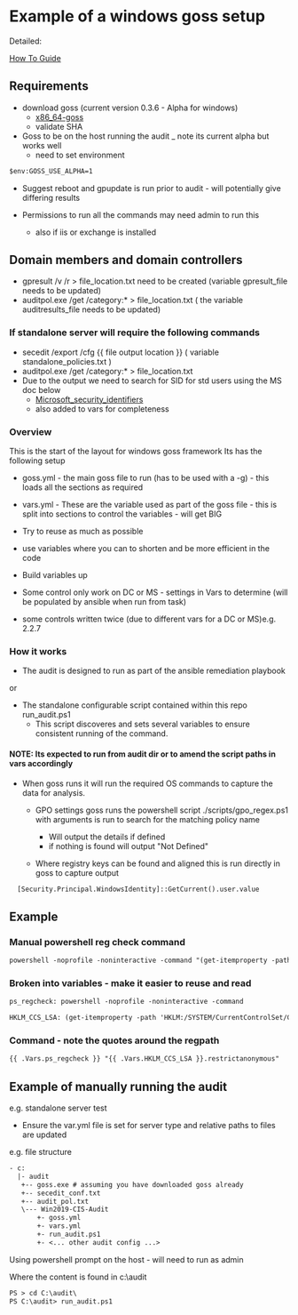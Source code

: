 # Example of a windows goss setup

Detailed:

[How To Guide](Docs/how_to.MD)

## Requirements

- download goss (current version 0.3.6 - Alpha for windows)
  - [x86_64-goss](https://github.com/aelsabbahy/goss/releases/download/v0.3.goss-alpha-windows-amd64.exe)
  - validate SHA
- Goss to be on the host running the audit _ note its current alpha but works well
  - need to set environment

```txt
$env:GOSS_USE_ALPHA=1
```

- Suggest reboot and gpupdate is run prior to audit - will potentially give differing results

- Permissions to run all the commands may need admin to run this
  - also if iis or exchange is installed

## Domain members and domain controllers

- gpresult /v /r > file_location.txt need to be created (variable gpresult_file  needs to be updated)
- auditpol.exe /get /category:* > file_location.txt ( the variable auditresults_file needs to be updated)

### If standalone server will require the following commands

- secedit /export /cfg {{ file output location }} ( variable standalone_policies.txt )
- auditpol.exe /get /category:* > file_location.txt
- Due to the output we need to search for SID for std users using the MS doc below
  - [Microsoft_security_identifiers](https://docs.microsoft.com/en-us/troubleshoot/windows-server/identity/security-identifiers-in-windows)
  - also added to vars for completeness

### Overview

This is the start of the layout for windows goss framework
Its has the following setup

- goss.yml - the main goss file to run (has to be used with a -g) - this loads all the sections as required
- vars.yml - These are the variable used as part of the goss file - this is split into sections to control the variables - will get BIG

- Try to reuse as much as possible
- use variables where you can to shorten and be more efficient in the code
- Build variables up
- Some control only work on DC or MS - settings in Vars to determine (will be populated by ansible when run from task)
- some controls written twice (due to different vars for a DC or MS)e.g. 2.2.7

### How it works

- The audit is designed to run as part of the ansible remediation playbook

 or

- The standalone configurable script contained within this repo run_audit.ps1
  - This script discoveres and sets several variables to ensure consistent running of the command.

#### NOTE: Its expected to run from audit dir or to amend the script paths in vars accordingly

- When goss runs it will run the required OS commands to capture the data for analysis.

  - GPO settings goss runs the powershell script ./scripts/gpo_regex.ps1 with arguments is run to search for the matching policy name
    - Will output the details if defined
    - if nothing is found will output "Not Defined"

  - Where registry keys can be found and aligned this is run directly in goss to capture output

```txt
  [Security.Principal.WindowsIdentity]::GetCurrent().user.value
```

## Example

### Manual powershell reg check command

```txt
powershell -noprofile -noninteractive -command "(get-itemproperty -path 'HKLM:/SYSTEM/CurrentControlSet/Control/Lsa/').restrictanonymous"
```

### Broken into variables - make it easier to reuse and read

```txt
ps_regcheck: powershell -noprofile -noninteractive -command

HKLM_CCS_LSA: (get-itemproperty -path 'HKLM:/SYSTEM/CurrentControlSet/Control/Lsa/')
```

### Command - note the quotes around the regpath

```txt
{{ .Vars.ps_regcheck }} "{{ .Vars.HKLM_CCS_LSA }}.restrictanonymous"
```

## Example of manually running the audit

e.g. standalone server test

- Ensure the var.yml file is set for server type and relative paths to files are updated

e.g. file structure

```txt
- c:
  |- audit
   +-- goss.exe # assuming you have downloaded goss already
   +-- secedit_conf.txt
   +-- audit_pol.txt
   \--- Win2019-CIS-Audit
       +- goss.yml
       +- vars.yml
       +- run_audit.ps1
       +- <... other audit config ...>
```

Using powershell prompt on the host - will need to run as admin

Where the content is found in c:\audit

```txt
PS > cd C:\audit\
PS C:\audit> run_audit.ps1
```
